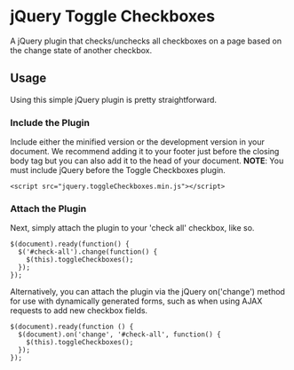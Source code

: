 # jQuery Toggle Checkboxes

A jQuery plugin that checks/unchecks all checkboxes on a page based on the change state of another checkbox.

## Usage

Using this simple jQuery plugin is pretty straightforward.

### Include the Plugin

Include either the minified version or the development version in your document. We recommend adding it to your footer just before the closing body tag but you can also add it to the head of your document. <strong>NOTE</strong>: You must include jQuery before the Toggle Checkboxes plugin.

    <script src="jquery.toggleCheckboxes.min.js"></script>

### Attach the Plugin

Next, simply attach the plugin to your 'check all' checkbox, like so.

    $(document).ready(function() {
      $('#check-all').change(function() {
        $(this).toggleCheckboxes();
      });
    });

Alternatively, you can attach the plugin via the jQuery on('change') method for use with dynamically generated forms, such as when using AJAX requests to add new checkbox fields.

    $(document).ready(function () {
      $(document).on('change', '#check-all', function() {
        $(this).toggleCheckboxes();
      });
    });
